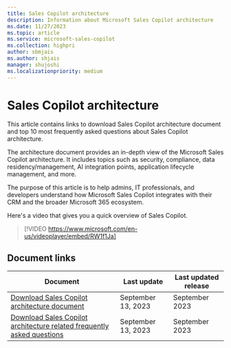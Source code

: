 ```yaml
---
title: Sales Copilot architecture
description: Information about Microsoft Sales Copilot architecture
ms.date: 11/27/2023
ms.topic: article
ms.service: microsoft-sales-copilot
ms.collection: highpri
author: sbmjais
ms.author: shjais
manager: shujoshi
ms.localizationpriority: medium
---
```


# Sales Copilot architecture

This article contains links to download Sales Copilot architecture document and top 10 most frequently asked questions about Sales Copilot architecture.

The architecture document provides an in-depth view of the Microsoft Sales Copilot architecture. It includes topics such as security, compliance, data residency/management, AI integration points, application lifecycle management, and more. 

The purpose of this article is to help admins, IT professionals, and developers understand how Microsoft Sales Copilot integrates with their CRM and the broader Microsoft 365 ecosystem.

Here's a video that gives you a quick overview of Sales Copilot.

> [!VIDEO https://www.microsoft.com/en-us/videoplayer/embed/RW1f1Ja]

## Document links

|Document|Last update|Last updated release|
|--------|----------|--------------|
|[Download Sales Copilot architecture document](https://go.microsoft.com/fwlink/p/?linkid=2230905)|September 13, 2023|September 2023|
|[Download Sales Copilot architecture related frequently asked questions](https://go.microsoft.com/fwlink/p/?linkid=2230849)|September 13, 2023|September 2023|
